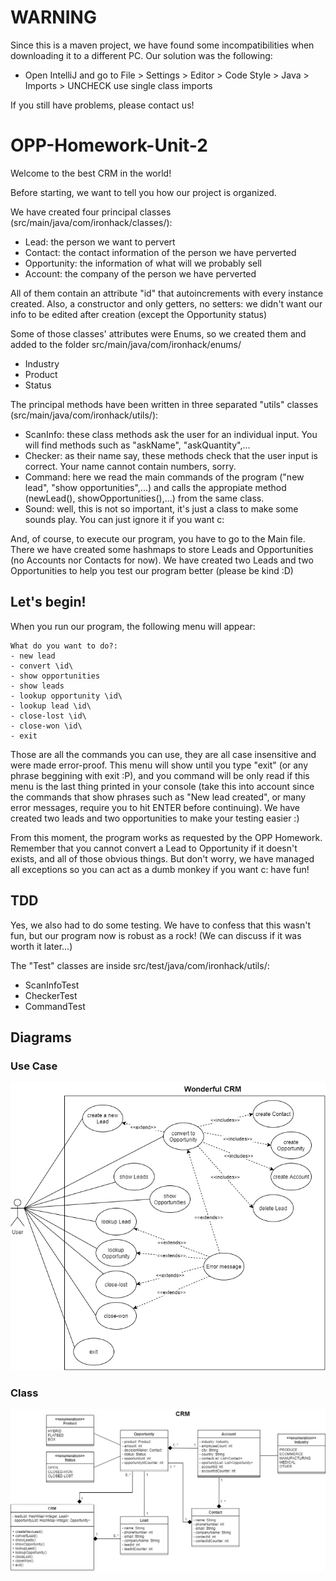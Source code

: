 # WARNING
Since this is a maven project, we have found some incompatibilities when downloading it to a different PC. Our solution was the following:
- Open IntelliJ and go to File > Settings > Editor > Code Style > Java > Imports > UNCHECK use single class imports

If you still have problems, please contact us!



# OPP-Homework-Unit-2

Welcome to the best CRM in the world!

Before starting, we want to tell you how our project is organized.

We have created four principal classes (src/main/java/com/ironhack/classes/): 
* Lead: the person we want to pervert
* Contact: the contact information of the person we have perverted
* Opportunity: the information of what will we probably sell
* Account: the company of the person we have perverted

All of them contain an attribute "id" that autoincrements with every instance created. Also, a constructor and only getters, no setters: we didn't want our info to be edited after creation (except the Opportunity status)

Some of those classes' attributes were Enums, so we created them and added to the folder src/main/java/com/ironhack/enums/
* Industry
* Product
* Status

The principal methods have been written in three separated "utils" classes (src/main/java/com/ironhack/utils/):
* ScanInfo: these class methods ask the user for an individual input. You will find methods such as "askName", "askQuantity",...
* Checker: as their name say, these methods check that the user input is correct. Your name cannot contain numbers, sorry.
* Command: here we read the main commands of the program ("new lead", "show opportunities",...) and calls the appropiate method (newLead(), showOpportunities(),...) from the same class.
* Sound: well, this is not so important, it's just a class to make some sounds play. You can just ignore it if you want c:

And, of course, to execute our program, you have to go to the Main file. There we have created some hashmaps to store Leads and Opportunities (no Accounts nor Contacts for now). We have created two Leads and two Opportunities to help you test our program better (please be kind :D)

## Let's begin!

When you run our program, the following menu will appear:

    What do you want to do?:
    - new lead
    - convert \id\
    - show opportunities
    - show leads
    - lookup opportunity \id\
    - lookup lead \id\
    - close-lost \id\
    - close-won \id\
    - exit


Those are all the commands you can use, they are all case insensitive and were made error-proof. This menu will show until you type "exit" (or any phrase beggining with exit :P), and you command will be only read if this menu is the last thing printed in your console (take this into account since the commands that show phrases such as "New lead created", or many error messages, require you to hit ENTER before continuing). We have created two leads and two opportunities to make your testing easier :)

From this moment, the program works as requested by the OPP Homework. Remember that you cannot convert a Lead to Opportunity if it doesn't exists, and all of those obvious things. But don't worry, we have managed all exceptions so you can act as a dumb monkey if you want c: have fun!


## TDD

Yes, we also had to do some testing. We have to confess that this wasn't fun, but our program now is robust as a rock! (We can discuss if it was worth it later...)

The "Test" classes are inside src/test/java/com/ironhack/utils/:
* ScanInfoTest
* CheckerTest
* CommandTest


## Diagrams

### Use Case
![Use case diagram](./diagrams/CRM_case_diagram.png)

### Class
![Class diagram](./diagrams/CRM_class_diagram.png)
